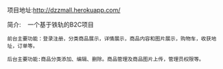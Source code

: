 
项目地址:http://dzzmall.herokuapp.com/


简介:
    一个基于铁轨的B2C项目
    
    前台主要功能：登录注册，分类商品展示，详情展示，商品内容和图片展示，购物车，收获地址，订单等。

    后台主要功能:商品分类添加、编辑、删除。商品管理及商品图片上传，管理员权限等。  




